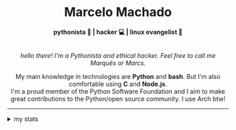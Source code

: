 <h1 align="center"> Marcelo Machado </h1> <!-- <img src="https://tryhackme-badges.s3.amazonaws.com/mmaachado.png" alt="TryHackMe"> -->
    
<div align="center">
<b>pythonista 🐍 | hacker 💻 | linux evangelist 🐧</b>
<br>
<br>

<i>hello there! I'm a Pythonista and ethical hacker. Feel free to call me Marquês or Marcs.</i>

<p>

My main knowledge in technologies are **Python** and **bash**. But I'm also comfortable using **C** and **Node.js**. <br/>
I'm a proud member of the Python Software Foundation and I aim to make great contributions to the Python/open source community. I use Arch btw!
</p>

</div>

---

<details closed>    
<summary>my stats</summary>

<!--START_SECTION:waka-->
**I'm an Early 🐤** 

```text
🌞 Morning    57 commits     ████░░░░░░░░░░░░░░░░░░░░░   16.19% 
🌆 Daytime    141 commits    ██████████░░░░░░░░░░░░░░░   40.06% 
🌃 Evening    141 commits    ██████████░░░░░░░░░░░░░░░   40.06% 
🌙 Night      13 commits     █░░░░░░░░░░░░░░░░░░░░░░░░   3.69%

```


📊 **This Week I Spent My Time On** 

```text
⌚︎ Time Zone: America/Sao_Paulo

💬 Programming Languages: 
Markdown                 3 hrs 8 mins        ███████████░░░░░░░░░░░░░░   47.23% 
Assembly                 2 hrs 11 mins       ████████░░░░░░░░░░░░░░░░░   32.91% 
JSON                     31 mins             ██░░░░░░░░░░░░░░░░░░░░░░░   7.8% 
Python                   13 mins             ░░░░░░░░░░░░░░░░░░░░░░░░░   3.49% 
HTML                     11 mins             ░░░░░░░░░░░░░░░░░░░░░░░░░   2.92%

🔥 Editors: 
Zed                      3 hrs 16 mins       ████████████░░░░░░░░░░░░░   49.06% 
Obsidian                 2 hrs 54 mins       ███████████░░░░░░░░░░░░░░   43.61% 
VS Code                  29 mins             █░░░░░░░░░░░░░░░░░░░░░░░░   7.32%

💻 Operating System: 
Windows                  3 hrs 23 mins       ████████████░░░░░░░░░░░░░   50.94% 
Linux                    3 hrs 16 mins       ████████████░░░░░░░░░░░░░   49.06%

```


 Last Updated on 21/07/2025
<!--END_SECTION:waka-->

<!-- <div>
        <a target="_blank" rel="noopener noreferrer" href="https://github.com/mmaachado?tab=repositories"><img src="https://github-readme-stats.vercel.app/api/top-langs/?username=mmaachado&hide=html,css,swift,ruby&langs_count=6&hide_border=true&layout=compact&show_icons=true&line_height=10&theme=transparent&title_color=4a86d1&custom_title=favourite%20languages"
       alt="most used languages" align="right"></a>
     <a target="_blank" rel="noopener noreferrer" href="https://wakatime.com/@mmachado"><img width="400rem" src="https://github-readme-stats.vercel.app/api/wakatime?username=mmachado&theme=transparent&hide_border=true&hide=markdown,html,css,text,other,yaml,json,prolog,dart,docker,xml,gitconfig,TSQL&hide_title=true&line_height=50&langs_count=4&layout=default" alt="wakatime stats" align="left" /></a> 
        

</div>

 <img src="https://raw.githubusercontent.com/MicaelliMedeiros/micaellimedeiros/master/image/computer-illustration.png" min-width="400px" max-width="400px" width="400px" align="right" alt="computer-illustration.png"> -->
<!-- [![Buy me a coffee](https://img.shields.io/badge/Buy%20Me%20a%20Coffee-ffdd00?style=for-the-badge&logo=buy-me-a-coffee&logoColor=black)](https://www.buymeacoffee.com/anticodingclub) -->

</details>
